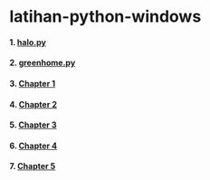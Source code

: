 # latihan-python-windows

#### 1. [halo.py](https://github.com/maksum-zein/latihan-python-windows/blob/main/halo.py) 
#### 2. [greenhome.py](https://github.com/maksum-zein/latihan-python-windows/blob/main/greenhome.py)
#### 3. [Chapter 1](https://github.com/maksum-zein/latihan-python-windows/blob/main/Latihan1.py)
#### 4. [Chapter 2](https://github.com/maksum-zein/latihan-python-windows/blob/main/latihan02.py)
#### 5. [Chapter 3](https://github.com/maksum-zein/latihan-python-windows/blob/main/latihan03.py)
#### 6. [Chapter 4](https://github.com/maksum-zein/latihan-python-windows/blob/main/atihan04.py)
#### 7. [Chapter 5](https://github.com/maksum-zein/latihan-python-windows/blob/main/Chapter_5)
